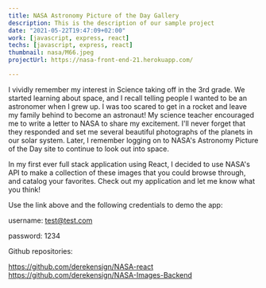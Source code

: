 ```yaml
---
title: NASA Astronomy Picture of the Day Gallery
description: This is the description of our sample project
date: "2021-05-22T19:47:09+02:00"
work: [javascript, express, react]
techs: [javascript, express, react]
thumbnail: nasa/M66.jpeg
projectUrl: https://nasa-front-end-21.herokuapp.com/

---
```


I vividly remember my interest in Science taking off in the 3rd grade. We started learning about space, and I recall telling people I wanted to be an astronomer when I grew up. I was too scared to get in a rocket and leave my family behind to become an astronaut! My science teacher encouraged me to write a letter to NASA to share my excitement. I'll never forget that they responded and set me several beautiful photographs of the planets in our solar system. Later, I remember logging on to NASA's Astronomy Picture of the Day site to continue to look out into space. 

In my first ever full stack application using React, I decided to use NASA's API to make a collection of these images that you could browse through, and catalog your favorites. Check out my application and let me know what you think!

Use the link above and the following credentials to demo the app:

username: test@test.com

password: 1234

Github repositories:

https://github.com/derekensign/NASA-react
https://github.com/derekensign/NASA-Images-Backend